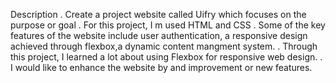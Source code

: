 Description
. Create a project website called Uifry which focuses on the purpose or goal
. For this project, I m used HTML and CSS 
. Some of the key features of the website include user authentication, a responsive design achieved through flexbox,a dynamic content mangment system.
. Through this project, I learned a lot about using Flexbox for responsive web design.
. I would like to enhance the website by and improvement or new features.